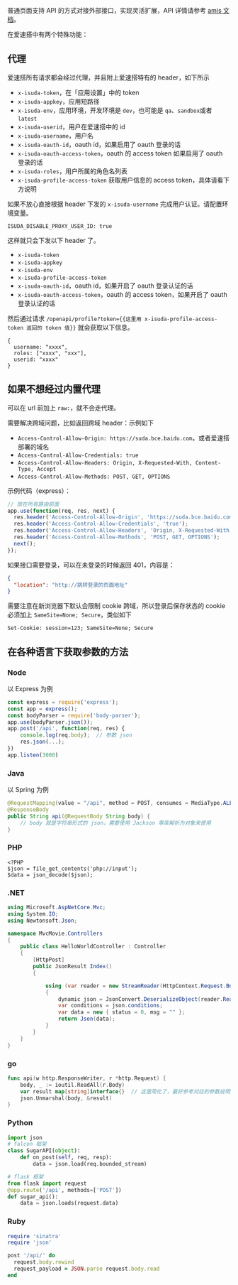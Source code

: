 普通页面支持 API 的方式对接外部接口，实现灵活扩展，API 详情请参考 [amis 文档](https://baidu.gitee.io/amis/zh-CN/docs/types/api)。

在爱速搭中有两个特殊功能：

## 代理

爱速搭所有请求都会经过代理，并且附上爱速搭特有的 header，如下所示

- `x-isuda-token`，在「应用设置」中的 token
- `x-isuda-appkey`，应用短路径
- `x-isuda-env`，应用环境，开发环境是 `dev`，也可能是 `qa`、`sandbox`或者`latest`
- `x-isuda-userid`，用户在爱速搭中的 id
- `x-isuda-username`，用户名
- `x-isuda-oauth-id`，oauth id，如果启用了 oauth 登录的话
- `x-isuda-oauth-access-token`，oauth 的 access token 如果启用了 oauth 登录的话
- `x-isuda-roles`，用户所属的角色名列表
- `x-isuda-profile-access-token` 获取用户信息的 access token，具体请看下方说明

如果不放心直接根据 header 下发的 `x-isuda-username` 完成用户认证。请配置环境变量。

```
ISUDA_DISABLE_PROXY_USER_ID: true
```

这样就只会下发以下 header 了。

- `x-isuda-token`
- `x-isuda-appkey`
- `x-isuda-env`
- `x-isuda-profile-access-token`
- `x-isuda-oauth-id`，oauth id，如果开启了 oauth 登录认证的话
- `x-isuda-oauth-access-token`，oauth 的 access token，如果开启了 oauth 登录认证的话

然后通过请求 `/openapi/profile?token={{这里用 x-isuda-profile-access-token 返回的 token 值}}`
就会获取以下信息。

```
{
  username: "xxxx",
  roles: ["xxxx", "xxx"],
  userid: "xxxx"
}
```

## 如果不想经过内置代理

可以在 url 前加上 `raw:`，就不会走代理。

需要解决跨域问题，比如返回跨域 header：示例如下

- `Access-Control-Allow-Origin: https://suda.bce.baidu.com`，或者爱速搭部署的域名
- `Access-Control-Allow-Credentials: true`
- `Access-Control-Allow-Headers: Origin, X-Requested-With, Content-Type, Accept`
- `Access-Control-Allow-Methods: POST, GET, OPTIONS`

示例代码（express）：

```javascript
// 放在所有路由前面
app.use(function(req, res, next) {
  res.header('Access-Control-Allow-Origin', 'https://suda.bce.baidu.com');
  res.header('Access-Control-Allow-Credentials', 'true');
  res.header('Access-Control-Allow-Headers', 'Origin, X-Requested-With, Content-Type, Accept');  
  res.header('Access-Control-Allow-Methods', 'POST, GET, OPTIONS');
  next();
});
```


如果接口需要登录，可以在未登录的时候返回 401，内容是：

```json
{
  "location": "http://跳转登录的页面地址"
}
```

需要注意在新浏览器下默认会限制 cookie 跨域，所以登录后保存状态的 cookie 必须加上 `SameSite=None; Secure`，类似如下

```
Set-Cookie: session=123; SameSite=None; Secure
```

## 在各种语言下获取参数的方法

### Node

以 Express 为例

```js
const express = require('express');
const app = express();
const bodyParser = require('body-parser');
app.use(bodyParser.json());
app.post('/api', function(req, res) {
    console.log(req.body);  // 参数 json
    res.json(...);
})
app.listen(3000)
```

### Java

以 Spring 为例

```java
@RequestMapping(value = "/api", method = POST, consumes = MediaType.ALL_VALUE, produces = MediaType.APPLICATION_JSON_UTF8_VALUE)
@ResponseBody
public String api(@RequestBody String body) {
    // body 就是字符串形式的 json，需要使用 Jackson 等库解析为对象来使用
}

```

### PHP

```
<?PHP
$json = file_get_contents('php://input');
$data = json_decode($json);
```

### .NET

```csharp
using Microsoft.AspNetCore.Mvc;
using System.IO;
using Newtonsoft.Json;

namespace MvcMovie.Controllers
{
    public class HelloWorldController : Controller
    {
        [HttpPost]
        public JsonResult Index()
        {

            using (var reader = new StreamReader(HttpContext.Request.Body))
            {
                dynamic json = JsonConvert.DeserializeObject(reader.ReadToEnd());
                var conditions = json.conditions;
                var data = new { status = 0, msg = "" };
                return Json(data);
            }
        }
    }
}
```

### go

```go
func api(w http.ResponseWriter, r *http.Request) {
    body, _ := ioutil.ReadAll(r.Body)
    var result map[string]interface{}  // 这里简化了，最好参考对应的参数说明文档创建 struct
    json.Unmarshal(body, &result)
}
```

### Python

```python
import json
# falcon 框架
class SugarAPI(object):
    def on_post(self, req, resp):
        data = json.load(req.bounded_stream)

# flask 框架
from flask import request
@app.route('/api', methods=['POST'])
def sugar_api():
    data = json.loads(request.data)

```

### Ruby

```ruby
require 'sinatra'
require 'json'

post '/api/' do
  request.body.rewind
  request_payload = JSON.parse request.body.read
end
```
